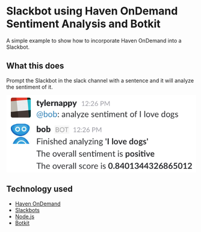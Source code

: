 # Slackbot using Haven OnDemand Sentiment Analysis and Botkit
A simple example to show how to incorporate Haven OnDemand into a Slackbot.

## What this does
Prompt the Slackbot in the slack channel with a sentence and it will analyze the sentiment of it.

![workflow](./img/workflow.png)

## Technology used
* [Haven OnDemand](http://havenondemand.com/)
* [Slackbots](https://github.com/howdyai/botkit/blob/master/readme-slack.md)
* [Node.js](https://nodejs.org/en/)
* [Botkit](https://howdy.ai/botkit/)
